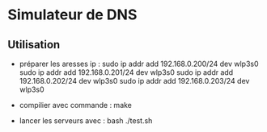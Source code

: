 # Simulateur de DNS


## Utilisation

- préparer les aresses ip : 
	sudo ip addr add 192.168.0.200/24 dev wlp3s0
	sudo ip addr add 192.168.0.201/24 dev wlp3s0
	sudo ip addr add 192.168.0.202/24 dev wlp3s0
	sudo ip addr add 192.168.0.203/24 dev wlp3s0


- compilier avec commande : make 
- lancer les serveurs avec : bash ./test.sh

